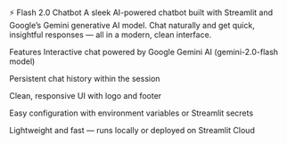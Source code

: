 ⚡ Flash 2.0 Chatbot
A sleek AI-powered chatbot built with Streamlit and Google’s Gemini generative AI model. Chat naturally and get quick, insightful responses — all in a modern, clean interface.


Features
Interactive chat powered by Google Gemini AI (gemini-2.0-flash model)

Persistent chat history within the session

Clean, responsive UI with logo and footer

Easy configuration with environment variables or Streamlit secrets

Lightweight and fast — runs locally or deployed on Streamlit Cloud

